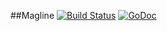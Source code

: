 ##Magline [![Build Status](https://travis-ci.org/cz-it/magline.svg?branch=master)](https://travis-ci.org/cz-it/magline)  [![GoDoc](https://godoc.org/github.com/cz-it/magline/maglined?status.png)](https://godoc.org/github.com/cz-it/magline/magknot)

